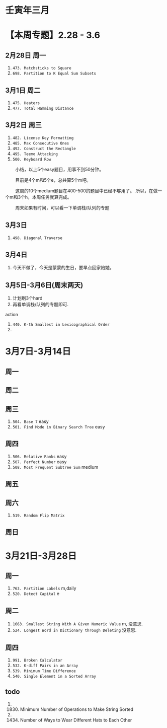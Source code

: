 # 壬寅年三月

# 【本周专题】2.28 - 3.6

## 2月28日 周一

1. `473. Matchsticks to Square`
2. `698. Partition to K Equal Sum Subsets`

## 3月1日 周二

1. `475. Heaters`
2. `477. Total Hamming Distance`

## 3月2日 周三

1. `482. License Key Formatting`
2. `485. Max Consecutive Ones`
3. `492. Construct the Rectangle`
4. `495. Teemo Attacking`
5. `500. Keyboard Row`

&ensp;&ensp;&ensp;&ensp; 小结，以上5个easy题目，用事不到50分钟。

&ensp;&ensp;&ensp;&ensp; 目前是4个m和5个e，总共算5个m吧。

&ensp;&ensp;&ensp;&ensp; 这周的10个medium题目在400-500的题目中已经不够用了。 所以，在做一个m和3个h，本周任务就算完成。

&ensp;&ensp;&ensp;&ensp; 周末如果有时间，可以看一下单调栈/队列的专题

## 3月3日

1. `498. Diagonal Traverse`

## 3月4日

1. 今天不做了，今天是蒙蒙的生日，要早点回家陪她。

## 3月5日-3月6日(周末两天)

1. 计划刷3个hard
2. 再看单调栈/队列的专题即可.

action

1. `440. K-th Smallest in Lexicographical Order`
2.

# 3月7日-3月14日

## 周一

## 周二

## 周三

1. `504. Base 7` easy
2. `501. Find Mode in Binary Search Tree` easy

## 周四

1. `506. Relative Ranks` easy
2. `507. Perfect Number` easy
3. `508. Most Frequent Subtree Sum` medium

## 周五

## 周六

1. `519. Random Flip Matrix`

## 周日

# 3月21日-3月28日

## 周一

1. `763. Partition Labels` m,daily
2. `520. Detect Capital` e

## 周二

1. `1663. Smallest String With A Given Numeric Value` m, 没意思.
2. `524. Longest Word in Dictionary through Deleting` 没意思.

## 周四

1. `991. Broken Calculator`
2. `532. K-diff Pairs in an Array`
3. `539. Minimum Time Difference`
4. `540. Single Element in a Sorted Array`


## todo

1.
    1830. Minimum Number of Operations to Make String Sorted
2.
    1434. Number of Ways to Wear Different Hats to Each Other